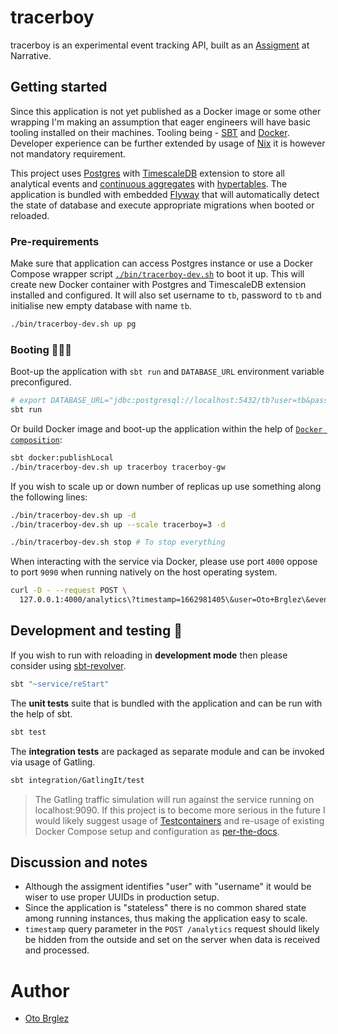 # tracerboy

tracerboy is an experimental event tracking API, built as an [Assigment](./ASSIGMENT.md) at Narrative.

## Getting started

Since this application is not yet published as a Docker image or some other wrapping I'm making an assumption that
eager engineers will have basic tooling installed on their machines. Tooling being - [SBT](https://www.scala-sbt.org/)
and [Docker](https://www.docker.com/). Developer experience can be further extended by usage
of [Nix](https://nixos.org/) it is however not mandatory requirement.

This project uses [Postgres][pg] with [TimescaleDB][timescale] extension to store all analytical events
and [continuous aggregates](https://docs.timescale.com/timescaledb/latest/how-to-guides/continuous-aggregates/)
with [hypertables](https://docs.timescale.com/getting-started/latest/create-hypertable/). The application is bundled
with embedded [Flyway][flyway] that will automatically detect the state of database and execute appropriate migrations
when booted or reloaded.

### Pre-requirements

Make sure that application can access Postgres instance or use a Docker Compose wrapper
script [`./bin/tracerboy-dev.sh`](./bin/tracerboy-dev.sh) to boot it up. This will create new Docker container with
Postgres and TimescaleDB extension installed and configured. It will also set username to `tb`, password to `tb` and
initialise new empty database with name `tb`.

```bash
./bin/tracerboy-dev.sh up pg
```

### Booting 🏃‍♂️💨

Boot-up the application with `sbt run` and `DATABASE_URL` environment variable preconfigured.

```bash
# export DATABASE_URL="jdbc:postgresql://localhost:5432/tb?user=tb&password=tb"
sbt run
```

Or build Docker image and boot-up the application within the help
of [`Docker composition`](./.docker/docker-compose.yml):

```bash
sbt docker:publishLocal
./bin/tracerboy-dev.sh up tracerboy tracerboy-gw
```

If you wish to scale up or down number of replicas up use something along the following lines:

```bash
./bin/tracerboy-dev.sh up -d
./bin/tracerboy-dev.sh up --scale tracerboy=3 -d

./bin/tracerboy-dev.sh stop # To stop everything
```

When interacting with the service via Docker, please use port `4000` oppose to port `9090` when running natively on the
host operating system.

```bash
curl -D - --request POST \
  127.0.0.1:4000/analytics\?timestamp=1662981405\&user=Oto+Brglez\&event=click
```

## Development and testing 👷

If you wish to run with reloading in **development mode** then please consider
using [sbt-revolver](https://github.com/spray/sbt-revolver).

```bash
sbt "~service/reStart"
```

The **unit tests** suite that is bundled with the application and can be run with the help of sbt.

```bash
sbt test
```

The **integration tests** are packaged as separate module and can be invoked via usage of Gatling.

```bash
sbt integration/GatlingIt/test
```

> The Gatling traffic simulation will run against the service running on localhost:9090. If this project is to become
> more serious in the future I would likely suggest usage of [Testcontainers](https://www.testcontainers.org/) and
> re-usage of existing Docker Compose setup and configuration
> as [per-the-docs](https://www.testcontainers.org/modules/docker_compose/).

## Discussion and notes

- Although the assigment identifies "user" with "username" it would be wiser to use proper UUIDs in production setup.
- Since the application is "stateless" there is no common shared state among running instances, thus making the
  application easy to scale.
- `timestamp` query parameter in the `POST /analytics` request should likely be hidden from the outside and set on the
  server when data is received and processed.

# Author

- [Oto Brglez](https://github.com/otobrglez)

[pg]: https://www.postgresql.org/

[timescale]: https://www.timescale.com/

[flyway]: https://flywaydb.org/
